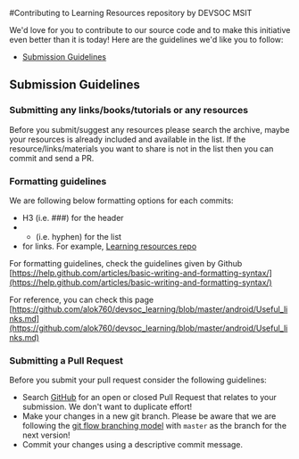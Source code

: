 #Contributing to Learning Resources repository by DEVSOC MSIT

We'd love for you to contribute to our source code and to make this initiative even better than it is
today! Here are the guidelines we'd like you to follow:

- [Submission Guidelines](#submit)

## <a name="submit"></a> Submission Guidelines

### Submitting any links/books/tutorials or any resources
Before you submit/suggest any resources please search the archive, maybe your resources is already included and available in the list. If the resource/links/materials you want to share is not in the list then you can commit and send a PR.

### Formatting guidelines
We are following below formatting options for each commits:
* H3 (i.e. ###) for the header
* - (i.e. hyphen) for the list
* []() for links. For example, [Learning resources repo](https://github.com/alok760/devsoc_learning/)

For formatting guidelines, check the guidelines given by Github [https://help.github.com/articles/basic-writing-and-formatting-syntax/](https://help.github.com/articles/basic-writing-and-formatting-syntax/)

For reference, you can check this page [https://github.com/alok760/devsoc_learning/blob/master/android/Useful_links.md](https://github.com/alok760/devsoc_learning/blob/master/android/Useful_links.md)


### Submitting a Pull Request
Before you submit your pull request consider the following guidelines:

* Search [GitHub](https://github.com/alok760/devsoc_learning/pulls) for an open or closed Pull Request
  that relates to your submission. We don't want to duplicate effort!
* Make your changes in a new git branch. Please be aware that we are following the [git flow branching model](http://nvie.com/posts/a-successful-git-branching-model/) with `master` as the branch for the next version!
* Commit your changes using a descriptive commit message.
